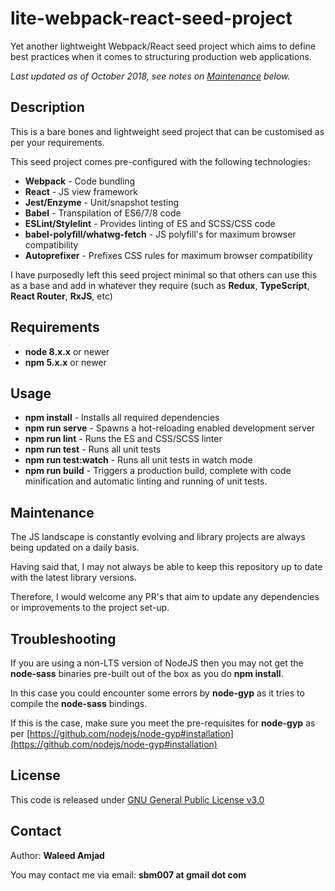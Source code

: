 # lite-webpack-react-seed-project
Yet another lightweight Webpack/React seed project which aims to define best practices when it comes to structuring production web applications.

*Last updated as of October 2018, see notes on [Maintenance](#maintenance) below.*

## Description

This is a bare bones and lightweight seed project that can be customised as per your requirements.

This seed project comes pre-configured with the following technologies:

* **Webpack** - Code bundling
* **React** - JS view framework
* **Jest/Enzyme** - Unit/snapshot testing
* **Babel** - Transpilation of ES6/7/8 code
* **ESLint/Stylelint** - Provides linting of ES and SCSS/CSS code
* **babel-polyfill/whatwg-fetch** - JS polyfill's for maximum browser compatibility
* **Autoprefixer** - Prefixes CSS rules for maximum browser compatibility

I have purposedly left this seed project minimal so that others can use this as a base and add in whatever they require (such as **Redux**, **TypeScript**, **React Router**, **RxJS**, etc)

## Requirements

 * **node 8.x.x** or newer
 * **npm 5.x.x** or newer

## Usage

* **npm install** - Installs all required dependencies
* **npm run serve** - Spawns a hot-reloading enabled development server
* **npm run lint** - Runs the ES and CSS/SCSS linter
* **npm run test** - Runs all unit tests
* **npm run test:watch** - Runs all unit tests in watch mode
* **npm run build** - Triggers a production build, complete with code minification and automatic linting and running of unit tests.

## Maintenance

The JS landscape is constantly evolving and library projects are always being updated on a daily basis. 

Having said that, I may not always be able to keep this repository up to date with the latest library versions.

Therefore, I would welcome any PR's that aim to update any dependencies or improvements to the project set-up.

## Troubleshooting

If you are using a non-LTS version of NodeJS then you may not get the **node-sass** binaries pre-built out of the box as you do **npm install**. 

In this case you could encounter some errors by **node-gyp** as it tries to compile the **node-sass** bindings.

If this is the case, make sure you meet the pre-requisites for **node-gyp** as per [https://github.com/nodejs/node-gyp#installation](https://github.com/nodejs/node-gyp#installation)

## License

This code is released under [GNU General Public License v3.0](https://choosealicense.com/licenses/gpl-3.0/)

## Contact

Author: **Waleed Amjad**

You may contact me via email: **sbm007 at gmail dot com**
